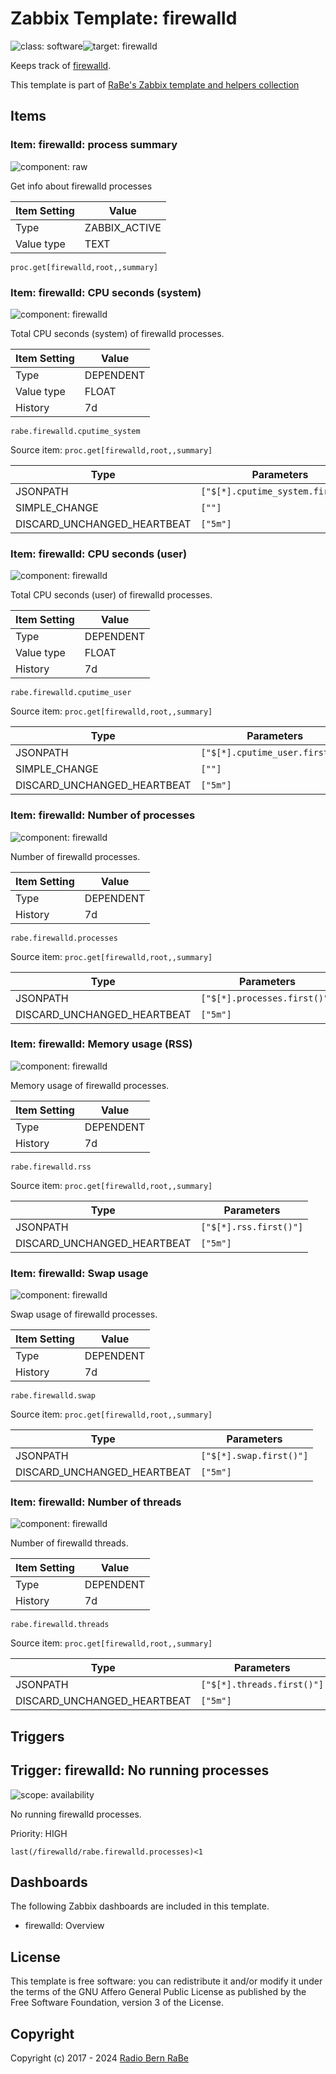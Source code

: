 # Zabbix Template: firewalld

![class: software](https://img.shields.io/badge/class-software-00c9bf)![target: firewalld](https://img.shields.io/badge/target-firewalld-00c9bf)

Keeps track of [firewalld](https://firewalld.org/).

This template is part of [RaBe's Zabbix template and helpers
collection](https://github.com/radiorabe/rabe-zabbix)


## Items

### Item: firewalld: process summary

![component: raw](https://img.shields.io/badge/component-raw-00c9bf)

Get info about firewalld processes

| Item Setting | Value |
| ------------ | ----- |
| Type | ZABBIX_ACTIVE |
| Value type | TEXT |

```
proc.get[firewalld,root,,summary]
```

### Item: firewalld: CPU seconds (system)

![component: firewalld](https://img.shields.io/badge/component-firewalld-00c9bf)

Total CPU seconds (system) of firewalld processes.

| Item Setting | Value |
| ------------ | ----- |
| Type | DEPENDENT |
| Value type | FLOAT |
| History | 7d |

```
rabe.firewalld.cputime_system
```
Source item: `proc.get[firewalld,root,,summary]`

| Type | Parameters |
| ---- | ---------- |
| JSONPATH | `["$[*].cputime_system.first()"]` |
| SIMPLE_CHANGE | `[""]` |
| DISCARD_UNCHANGED_HEARTBEAT | `["5m"]` |

### Item: firewalld: CPU seconds (user)

![component: firewalld](https://img.shields.io/badge/component-firewalld-00c9bf)

Total CPU seconds (user) of firewalld processes.

| Item Setting | Value |
| ------------ | ----- |
| Type | DEPENDENT |
| Value type | FLOAT |
| History | 7d |

```
rabe.firewalld.cputime_user
```
Source item: `proc.get[firewalld,root,,summary]`

| Type | Parameters |
| ---- | ---------- |
| JSONPATH | `["$[*].cputime_user.first()"]` |
| SIMPLE_CHANGE | `[""]` |
| DISCARD_UNCHANGED_HEARTBEAT | `["5m"]` |

### Item: firewalld: Number of processes

![component: firewalld](https://img.shields.io/badge/component-firewalld-00c9bf)

Number of firewalld processes.

| Item Setting | Value |
| ------------ | ----- |
| Type | DEPENDENT |
| History | 7d |

```
rabe.firewalld.processes
```
Source item: `proc.get[firewalld,root,,summary]`

| Type | Parameters |
| ---- | ---------- |
| JSONPATH | `["$[*].processes.first()"]` |
| DISCARD_UNCHANGED_HEARTBEAT | `["5m"]` |

### Item: firewalld: Memory usage (RSS)

![component: firewalld](https://img.shields.io/badge/component-firewalld-00c9bf)

Memory usage of firewalld processes.

| Item Setting | Value |
| ------------ | ----- |
| Type | DEPENDENT |
| History | 7d |

```
rabe.firewalld.rss
```
Source item: `proc.get[firewalld,root,,summary]`

| Type | Parameters |
| ---- | ---------- |
| JSONPATH | `["$[*].rss.first()"]` |
| DISCARD_UNCHANGED_HEARTBEAT | `["5m"]` |

### Item: firewalld: Swap usage

![component: firewalld](https://img.shields.io/badge/component-firewalld-00c9bf)

Swap usage of firewalld processes.

| Item Setting | Value |
| ------------ | ----- |
| Type | DEPENDENT |
| History | 7d |

```
rabe.firewalld.swap
```
Source item: `proc.get[firewalld,root,,summary]`

| Type | Parameters |
| ---- | ---------- |
| JSONPATH | `["$[*].swap.first()"]` |
| DISCARD_UNCHANGED_HEARTBEAT | `["5m"]` |

### Item: firewalld: Number of threads

![component: firewalld](https://img.shields.io/badge/component-firewalld-00c9bf)

Number of firewalld threads.

| Item Setting | Value |
| ------------ | ----- |
| Type | DEPENDENT |
| History | 7d |

```
rabe.firewalld.threads
```
Source item: `proc.get[firewalld,root,,summary]`

| Type | Parameters |
| ---- | ---------- |
| JSONPATH | `["$[*].threads.first()"]` |
| DISCARD_UNCHANGED_HEARTBEAT | `["5m"]` |

## Triggers

## Trigger: firewalld: No running processes

![scope: availability](https://img.shields.io/badge/scope-availability-00c9bf)

No running firewalld processes.

Priority: HIGH

```
last(/firewalld/rabe.firewalld.processes)<1
```

## Dashboards

The following Zabbix dashboards are included in this template.
* firewalld: Overview

## License

This template is free software: you can redistribute it and/or modify it under
the terms of the GNU Affero General Public License as published by the Free
Software Foundation, version 3 of the License.

## Copyright

Copyright (c) 2017 - 2024 [Radio Bern RaBe](http://www.rabe.ch)
